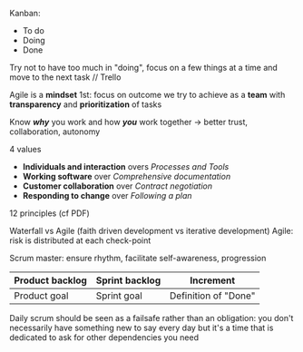Kanban:
- To do
- Doing
- Done

Try not to have too much in "doing", focus on a few things at a time and move to the next task
// Trello

Agile is a **mindset** 1st: focus on outcome we try to achieve as a **team** with **transparency** and **prioritization** of tasks

Know ***why*** you work and how ***you*** work together $\rightarrow$ better trust, collaboration, autonomy

4 values
- **Individuals and interaction** overs *Processes and Tools*
- **Working software** over *Comprehensive documentation*
- **Customer collaboration** over *Contract negotiation*
- **Responding to change** over *Following a plan*

12 principles (cf PDF)

Waterfall vs Agile (faith driven development vs iterative development)
Agile: risk is distributed at each check-point

Scrum master: ensure rhythm, facilitate self-awareness, progression

| Product backlog | Sprint backlog | Increment            |
| --------------- | -------------- | -------------------- |
| Product goal    | Sprint goal    | Definition of "Done" |

Daily scrum should be seen as a failsafe rather than an obligation: you don't necessarily have something new to say every day but it's a time that is dedicated to ask for other dependencies you need

